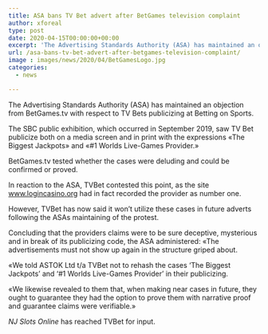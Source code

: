 ```yaml
---
title: ASA bans TV Bet advert after BetGames television complaint
author: xforeal 
type: post
date: 2020-04-15T00:00:00+00:00
excerpt: 'The Advertising Standards Authority (ASA) has maintained an objection from BetGames '
url: /asa-bans-tv-bet-advert-after-betgames-television-complaint/
image : images/news/2020/04/BetGamesLogo.jpg
categories:
  - news

---
```

The Advertising Standards Authority (ASA) has maintained an objection from BetGames.tv with respect to TV Bets publicizing at Betting on Sports. 

The SBC public exhibition, which occurred in September 2019, saw TV Bet publicize both on a media screen and in print with the expressions &#171;The Biggest Jackpots&#187; and &#171;#1 Worlds Live-Games Provider.&#187; 

BetGames.tv tested whether the cases were deluding and could be confirmed or proved. 

In reaction to the ASA, TVBet contested this point, as the site www.logincasino.org had in fact recorded the provider as number one. 

However, TVBet has now said it won&#8217;t utilize these cases in future adverts following the ASAs maintaining of the protest. 

Concluding that the providers claims were to be sure deceptive, mysterious and in break of its publicizing code, the ASA administered: &#171;The advertisements must not show up again in the structure griped about. 

&#171;We told ASTOK Ltd t/a TVBet not to rehash the cases &#8216;The Biggest Jackpots&#8217; and &#8216;#1 Worlds Live-Games Provider&#8217; in their publicizing. 

&#171;We likewise revealed to them that, when making near cases in future, they ought to guarantee they had the option to prove them with narrative proof and guarantee claims were verifiable.&#187; 

_NJ Slots Online_ has reached TVBet for input.